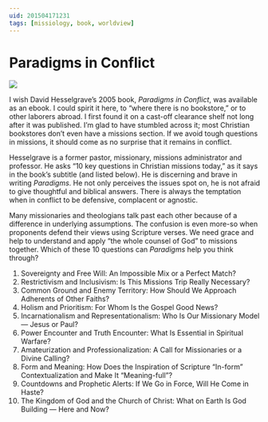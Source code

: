 ```yaml
---
uid: 201504171231
tags: [missiology, book, worldview]
---
```


# Paradigms in Conflict

![](https://cmhelmer.com/media/201504171231_1.jpg)

I wish David Hesselgrave’s 2005 book, *Paradigms in Conflict*, was available as an ebook. I could spirit it here, to “where there is no bookstore,” or to other laborers abroad. I first found it on a cast-off clearance shelf not long after it was published. I’m glad to have stumbled across it; most Christian bookstores don’t even have a missions section. If we avoid tough questions in missions, it should come as no surprise that it remains in conflict.

Hesselgrave is a former pastor, missionary, missions administrator and professor. He asks “10 key questions in Christian missions today,” as it says in the book’s subtitle (and listed below). He is discerning and brave in writing *Paradigms*. He not only perceives the issues spot on, he is not afraid to give thoughtful and biblical answers. There is always the temptation when in conflict to be defensive, complacent or agnostic.

Many missionaries and theologians talk past each other because of a difference in underlying assumptions. The confusion is even more-so when proponents defend their views using Scripture verses. We need grace and help to understand and apply “the whole counsel of God” to missions together. Which of these 10 questions can *Paradigms* help you think through?

1. Sovereignty and Free Will: An Impossible Mix or a Perfect Match?
2. Restrictivism and Inclusivism: Is This Missions Trip Really Necessary?
3. Common Ground and Enemy Territory: How Should We Approach Adherents of Other Faiths?
4. Holism and Prioritism: For Whom Is the Gospel Good News?
5. Incarnationalism and Representationalism: Who Is Our Missionary Model — Jesus or Paul?
6. Power Encounter and Truth Encounter: What Is Essential in Spiritual Warfare?
7. Amateurization and Professionalization: A Call for Missionaries or a Divine Calling?
8. Form and Meaning: How Does the Inspiration of Scripture “In-form” Contextualization and Make It “Meaning-full”?
9. Countdowns and Prophetic Alerts: If We Go in Force, Will He Come in Haste?
10. The Kingdom of God and the Church of Christ: What on Earth Is God Building — Here and Now?
